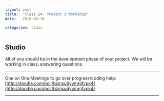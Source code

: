 ```yaml
---
layout: post
title:  "Class 24: Project 3 Workshop"
date:   2016-04-18

categories: class
---
```


## Studio

All of you should be in the development phase of your project. We will be working in class, answering questions.


---

One on One Meetings to go over progress/coding help: [http://doodle.com/poll/bzmsu6yymrgfvpk4](http://doodle.com/poll/bzmsu6yymrgfvpk4)

---
